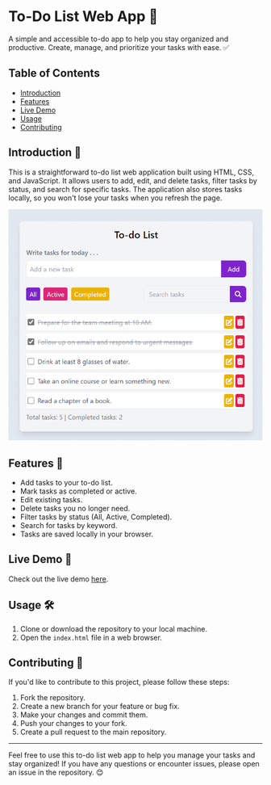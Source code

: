 # To-Do List Web App 📝

A simple and accessible to-do app to help you stay organized and productive. Create, manage, and prioritize your tasks with ease. ✅

## Table of Contents

- [Introduction](#introduction)
- [Features](#features)
- [Live Demo](#live-demo)
- [Usage](#usage)
- [Contributing](#contributing)

## Introduction 🚀

This is a straightforward to-do list web application built using HTML, CSS, and JavaScript. It allows users to add, edit, and delete tasks, filter tasks by status, and search for specific tasks. The application also stores tasks locally, so you won't lose your tasks when you refresh the page.

![To-Do List Screenshot](toDoApp_Screen.png)

## Features 🌟

- Add tasks to your to-do list.
- Mark tasks as completed or active.
- Edit existing tasks.
- Delete tasks you no longer need.
- Filter tasks by status (All, Active, Completed).
- Search for tasks by keyword.
- Tasks are saved locally in your browser.

## Live Demo 🎉

Check out the live demo [here](https://your-demo-link.com).

## Usage 🛠️

1. Clone or download the repository to your local machine.
2. Open the `index.html` file in a web browser.

## Contributing 🤝

If you'd like to contribute to this project, please follow these steps:

1. Fork the repository.
2. Create a new branch for your feature or bug fix.
3. Make your changes and commit them.
4. Push your changes to your fork.
5. Create a pull request to the main repository.

---

Feel free to use this to-do list web app to help you manage your tasks and stay organized! If you have any questions or encounter issues, please open an issue in the repository. 😊